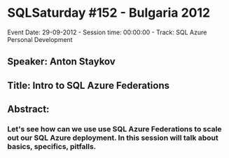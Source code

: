 # SQLSaturday #152 - Bulgaria 2012
Event Date: 29-09-2012 - Session time: 00:00:00 - Track: SQL Azure  Personal Development 
## Speaker: Anton Staykov
## Title: Intro to SQL Azure Federations
## Abstract:
### Let's see how can we use use SQL Azure Federations to scale out our SQL Azure deployment. In this session will talk about basics, specifics, pitfalls.
